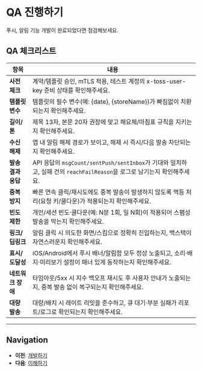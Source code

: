 # QA 진행하기

푸시, 알림 기능 개발이 완료되었다면 점검해보세요.

## QA 체크리스트

| 항목 | 내용 |
|------|------|
| **사전 체크** | 계약/템플릿 승인, mTLS 적용, 테스트 계정의 x-toss-user-key 준비 상태를 확인해주세요. |
| **템플릿 변수** | 템플릿의 필수 변수(예: {date}, {storeName})가 빠짐없이 치환되는지 확인해주세요. |
| **길이/톤** | 제목 13자, 본문 20자 권장에 맞고 해요체/마침표 규칙을 지키는지 확인해주세요. |
| **수신 해제** | 앱 내 알림 해제 경로가 보이고, 해제 시 즉시/다음 발송 차단되는지 확인해주세요. |
| **발송 결과 응답** | API 응답의 `msgCount/sentPush/sentInbox`가 기대와 일치하고, 실패 건의 `reachFailReason`을 로그로 남기는지 확인해주세요. |
| **중복 방지** | 빠른 연속 클릭/재시도에도 중복 발송이 발생하지 않도록 멱등 처리(요청 키/쿨다운)가 적용되는지 확인해주세요. |
| **빈도 제한** | 개인/세션 빈도·쿨다운(예: N분 1회, 일 N회)이 적용되어 스팸성 발송을 막는지 확인해주세요. |
| **링크/딥링크** | 알림 클릭 시 의도한 화면/스킴으로 정확히 진입하는지, 백스택이 자연스러운지 확인해주세요. |
| **표시/도달성** | iOS/Android에서 푸시 배너/알림함 모두 정상 노출되고, 소리·배지·미리보기 설정이 매너 있게 동작하는지 확인해주세요. |
| **네트워크 장애** | 타임아웃/5xx 시 지수 백오프 재시도 후 사용자 안내가 노출되는지, 중복 발송 없이 복구되는지 확인해주세요. |
| **대량 발송** | 대량/배치 시 레이트 리밋을 준수하고, 큐 대기·부분 실패가 리포트/로그로 확인되는지 확인해주세요. |

---

## Navigation

- **이전**: [개발하기](/push/develop.html)
- **다음**: [이해하기](/intelli/intro.html)
